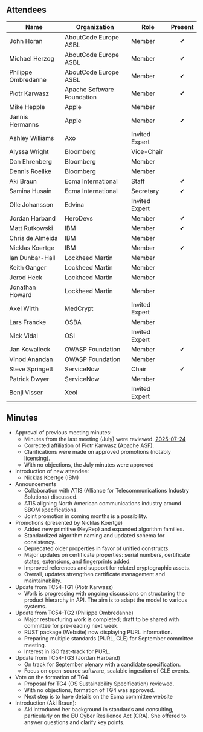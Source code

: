 ## Attendees

| Name                | Organization               | Role           | Present  |
|---------------------|----------------------------|----------------|:--------:|
| John Horan          | AboutCode Europe ASBL      | Member         | &#x2714; |
| Michael Herzog      | AboutCode Europe ASBL      | Member         | &#x2714; |
| Philippe Ombredanne | AboutCode Europe ASBL      | Member         | &#x2714; |
| Piotr Karwasz       | Apache Software Foundation | Member         | &#x2714; |
| Mike Hepple         | Apple                      | Member         |          |
| Jannis Hermanns     | Apple                      | Member         | &#x2714; |
| Ashley Williams     | Axo                        | Invited Expert |          |
| Alyssa Wright       | Bloomberg                  | Vice-Chair     |          |
| Dan Ehrenberg       | Bloomberg                  | Member         |          |
| Dennis Roellke      | Bloomberg                  | Member         |          |
| Aki Braun           | Ecma International         | Staff          | &#x2714; |
| Samina Husain       | Ecma International         | Secretary      | &#x2714; |
| Olle Johansson      | Edvina                     | Invited Expert |          |
| Jordan Harband      | HeroDevs                   | Member         | &#x2714; |
| Matt Rutkowski      | IBM                        | Member         | &#x2714; |
| Chris de Almeida    | IBM                        | Member         |          |
| Nicklas Koertge     | IBM                        | Member         | &#x2714; |
| Ian Dunbar-Hall     | Lockheed Martin            | Member         |          |
| Keith Ganger        | Lockheed Martin            | Member         |          |
| Jerod Heck          | Lockheed Martin            | Member         |          |
| Jonathan Howard     | Lockheed Martin            | Member         |          |
| Axel Wirth          | MedCrypt                   | Invited Expert |          |
| Lars Francke        | OSBA                       | Member         |          |
| Nick Vidal          | OSI                        | Invited Expert |          |
| Jan Kowalleck       | OWASP Foundation           | Member         | &#x2714; |
| Vinod Anandan       | OWASP Foundation           | Member         |          |
| Steve Springett     | ServiceNow                 | Chair          | &#x2714; |
| Patrick Dwyer       | ServiceNow                 | Member         |          |
| Benji Visser        | Xeol                       | Invited Expert |          |

## Minutes
* Approval of previous meeting minutes:
    * Minutes from the last meeting (July) were reviewed. [2025-07-24](2025-07-24-minutes.md)
    * Corrected affiliation of Piotr Karwasz (Apache ASF).
    * Clarifications were made on approved promotions (notably licensing).
    * With no objections, the July minutes were approved
* Introduction of new attendee:
    * Nicklas Koertge (IBM)
* Announcements
    * Collaboration with ATIS (Alliance for Telecommunications Industry Solutions) discussed.
    * ATIS aligning North American communications industry around SBOM specifications.
    * Joint promotion in coming months is a possibility.
* Promotions (presented by Nicklas Koertge)
    * Added new primitive (KeyRep) and expanded algorithm families.
    * Standardized algorithm naming and updated schema for consistency.
    * Deprecated older properties in favor of unified constructs.
    * Major updates on certificate properties: serial numbers, certificate states, extensions, and fingerprints added.
    * Improved references and support for related cryptographic assets.
    * Overall, updates strengthen certificate management and maintainability.
* Update from TC54-TG1 (Piotr Karwasz)
    * Work is progressing with ongoing discussions on structuring the product hierarchy in API. The aim is to adapt the model to various systems.
* Update from TC54-TG2 (Philippe Ombredanne)
    * Major restructuring work is completed; draft to be shared with committee for pre-reading next week.
    * RUST package (Website) now displaying PURL information.
    * Preparing multiple standards (PURL, CLE) for September committee meeting.
    * Interest in ISO fast-track for PURL.
* Update from TC54-TG3 (Jordan Harband)
    * On track for September plenary with a candidate specification.
    * Focus on open-source software, scalable ingestion of CLE events.
* Vote on the formation of TG4
    * Proposal for TG4 (OS Sustainability Specification) reviewed.
    * With no objections, formation of TG4 was approved.
    * Next step is to have details on the Ecma committee website
* Introduction (Aki Braun):
    * Aki introduced her background in standards and consulting, particularly on the EU Cyber Resilience Act (CRA). She offered to answer questions and clarify key points.
